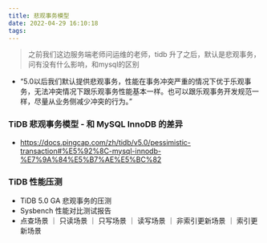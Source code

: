 ```yaml
---
title: 悲观事务模型
date: 2022-04-29 16:10:18
tags:
---
```

> 之前我们这边服务端老师问运维的老师，tidb 升了之后，默认是悲观事务，问有没有什么影响，和mysql的区别

- “5.0以后我们默认提供悲观事务，性能在事务冲突严重的情况下优于乐观事务，无法冲突情况下跟乐观事务性能基本一样。也可以跟乐观事务开发规范一样，尽量从业务侧减少冲突的行为。”


### TiDB 悲观事务模型 - 和 MySQL InnoDB 的差异

- https://docs.pingcap.com/zh/tidb/v5.0/pessimistic-transaction#%E5%92%8C-mysql-innodb-%E7%9A%84%E5%B7%AE%E5%BC%82


### TiDB 性能压测
- TiDB 5.0 GA 悲观事务的压测
- Sysbench 性能对比测试报告
- 点查场景 ｜ 只读场景 ｜ 只写场景 ｜ 读写场景 ｜ 非索引更新场景 ｜ 索引更新场景 